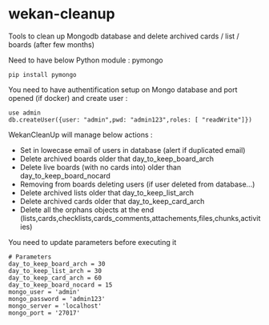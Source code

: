 # wekan-cleanup

Tools to clean up Mongodb database and delete archived cards / list / boards (after few months)

Need to have below Python module : pymongo

    pip install pymongo

You need to have authentification setup on Mongo database and port opened (if docker) and create user :

    use admin
    db.createUser({user: "admin",pwd: "admin123",roles: [ "readWrite"]})

WekanCleanUp will manage below actions :

- Set in lowecase email of users in database (alert if duplicated email)
- Delete archived boards older that day_to_keep_board_arch
- Delete live boards (with no cards into) older than day_to_keep_board_nocard
- Removing from boards deleting users (if user deleted from database...)
- Delete archived lists older that day_to_keep_list_arch
- Delete archived cards older that day_to_keep_card_arch
- Delete all the orphans objects at the end (lists,cards,checklists,cards_comments,attachements,files,chunks,activities)

You need to update parameters before executing it

    # Parameters
    day_to_keep_board_arch = 30
    day_to_keep_list_arch = 30
    day_to_keep_card_arch = 60
    day_to_keep_board_nocard = 15
    mongo_user = 'admin'
    mongo_password = 'admin123'
    mongo_server = 'localhost'
    mongo_port = '27017'
